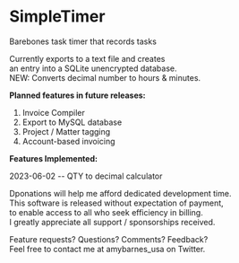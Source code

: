 # SimpleTimer
Barebones task timer that records tasks

Currently exports to a text file and creates <br>
an entry into a SQLite unencrypted database.<br>
NEW: Converts decimal number to hours & minutes.

<b>Planned features in future releases:</b>
1.  Invoice Compiler
2.  Export to MySQL database
3.  Project / Matter tagging
4.  Account-based invoicing

<b>Features Implemented:</b><p>
2023-06-02 -- QTY to decimal calculator

Dponations will help me afford dedicated development time. <br>
This software is released without expectation of payment, <br>
to enable access to all who seek efficiency in billing.<br>
I greatly appreciate all support / sponsorships received.

Feature requests?  Questions?  Comments?  Feedback?<br>
Feel free to contact me at amybarnes_usa on Twitter.
